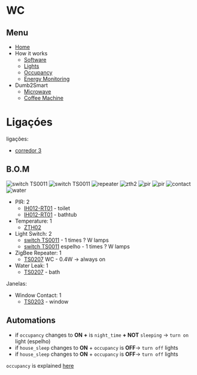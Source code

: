 # WC

## Menu

- [Home](./readme.md)
- How it works
  - [Software](./how/software.md)
  - [Lights](./how/lights.md)
  - [Occupancy](./how/occupancy.md)
  - [Energy Monitoring](./how/energy.md)
- Dumb2Smart
  - [Microwave](./dumb2smart/microwave.md)
  - [Coffee Machine](./dumb2smart/coffee_machine.md)

# Ligaçóes

ligações:
- [corredor 3](./corredores.md)

## B.O.M

![switch TS0011](https://www.zigbee2mqtt.io/images/devices/TS0011_switch_module.jpg) 
![switch TS0011](https://www.zigbee2mqtt.io/images/devices/TS0011_switch_module.jpg) 
![repeater](https://www.zigbee2mqtt.io/images/devices/TS0207_repeater.jpg)
![zth2](https://www.zigbee2mqtt.io/images/devices/ZTH02.jpg)
![pir](https://www.zigbee2mqtt.io/images/devices/IH012-RT01.jpg)
![pir](https://www.zigbee2mqtt.io/images/devices/IH012-RT01.jpg)
![contact](https://www.zigbee2mqtt.io/images/devices/TS0203.jpg)
![water](https://www.zigbee2mqtt.io/images/devices/TS0207_water_leak_detector_2.jpg)

- PIR: 2
  - [IH012-RT01](https://www.zigbee2mqtt.io/devices/IH012-RT01.html#tuya-ih012-rt01) - toilet
  - [IH012-RT01](https://www.zigbee2mqtt.io/devices/IH012-RT01.html#tuya-ih012-rt01) - bathtub
- Temperature: 1
  - [ZTH02](https://www.zigbee2mqtt.io/devices/ZTH02.html#tuya-zth02)
- Light Switch: 2
  - [switch TS0011](https://www.zigbee2mqtt.io/devices/TS0011_switch_module.html#tuya-ts0011_switch_module) - 1 times ? W lamps
  - [switch TS0011](https://www.zigbee2mqtt.io/devices/TS0011_switch_module.html#tuya-ts0011_switch_module) espelho - 1 times ? W lamps
- ZigBee Repeater: 1
  - [TS0207](https://www.zigbee2mqtt.io/devices/TS0207_repeater.html) WC - 0.4W -> always on
- Water Leak: 1
  - [TS0207](https://www.zigbee2mqtt.io/devices/TS0207_water_leak_detector_2.html#tuya-ts0207_water_leak_detector_2) - bath

Janelas:
- Window Contact: 1
  - [TS0203](https://www.zigbee2mqtt.io/devices/TS0203.html#tuya-ts0203) - window

## Automations

- if `occupancy` changes to **ON** **+** is `night_time` **+ NOT** `sleeping` -> `turn on` light (espelho)
- if `house_sleep` changes to **ON** + `occupancy` is **OFF**-> `turn off` lights
- if `house_sleep` changes to **ON** + `occupancy` is **OFF**-> `turn off` lights
  
`occupancy` is explained [here](./how/occupancy.md)
